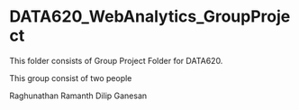 # DATA620_WebAnalytics_GroupProject

This folder consists of Group Project Folder for DATA620.

This group consist of two people

Raghunathan Ramanth
Dilip Ganesan

